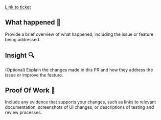 [Link to ticket](ticket-url)

## What happened 📌

Provide a brief overview of what happened, including the issue or feature being addressed.

## Insight 🔍

(Optional) Explain the changes made in this PR and how they address the issue or improve the feature.

## Proof Of Work 📸

Include any evidence that supports your changes, such as links to relevant documentation, screenshots of UI changes, or descriptions of testing and review processes.
